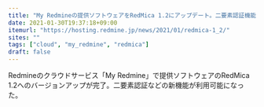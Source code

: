 ```yaml
---
title: "My Redmineの提供ソフトウェアをRedMica 1.2にアップデート。二要素認証機能などが追加"
date: 2021-01-30T19:37:18+09:00
itemurl: "https://hosting.redmine.jp/news/2021/01/redmica-1_2/"
sites: ""
tags: ["cloud", "my_redmine", "redmica"]
draft: false
---
```


Redmineのクラウドサービス「My Redmine」で提供ソフトウェアのRedMica 1.2へのバージョンアップが完了。二要素認証などの新機能が利用可能になった。
